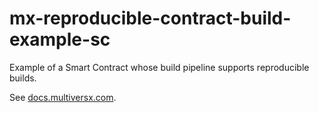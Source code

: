 # mx-reproducible-contract-build-example-sc

Example of a Smart Contract whose build pipeline supports reproducible builds.

See [docs.multiversx.com](https://docs.multiversx.com/developers/reproducible-contract-builds).
